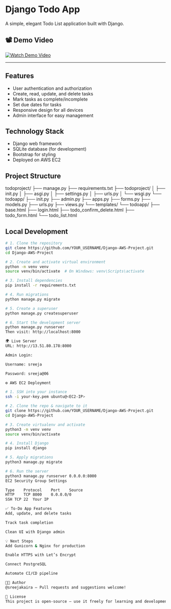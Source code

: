 # Django Todo App

A simple, elegant Todo List application built with Django.

## 📽️ Demo Video

[![Watch Demo Video](https://via.placeholder.com/800x450.png?text=Click+to+Watch+Demo)](https://drive.google.com/file/d/1F2C-k9zL1Zd7gFhOwg4hObtgLNuPHOgL/view?usp=sharing)

---

## Features

- User authentication and authorization  
- Create, read, update, and delete tasks  
- Mark tasks as complete/incomplete  
- Set due dates for tasks  
- Responsive design for all devices  
- Admin interface for easy management  

## Technology Stack

- Django web framework  
- SQLite database (for development)  
- Bootstrap for styling  
- Deployed on AWS EC2  

## Project Structure

todoproject/
├── manage.py
├── requirements.txt
├── todoproject/
│ ├── init.py
│ ├── asgi.py
│ ├── settings.py
│ ├── urls.py
│ └── wsgi.py
└── todoapp/
├── init.py
├── admin.py
├── apps.py
├── forms.py
├── models.py
├── urls.py
├── views.py
└── templates/
└── todoapp/
├── base.html
├── login.html
├── todo_confirm_delete.html
├── todo_form.html
└── todo_list.html



## Local Development

```bash
# 1. Clone the repository
git clone https://github.com/YOUR_USERNAME/Django-AWS-Project.git
cd Django-AWS-Project

# 2. Create and activate virtual environment
python -m venv venv
source venv/bin/activate  # On Windows: venv\Scripts\activate

# 3. Install dependencies
pip install -r requirements.txt

# 4. Run migrations
python manage.py migrate

# 5. Create a superuser
python manage.py createsuperuser

# 6. Start the development server
python manage.py runserver
Then visit: http://localhost:8000

🌍 Live Server
URL: http://13.51.80.178:8000

Admin Login:

Username: sreeja

Password: sreeja@06

⚙️ AWS EC2 Deployment

# 1. SSH into your instance
ssh -i your-key.pem ubuntu@<EC2-IP>

# 2. Clone the repo & navigate to it
git clone https://github.com/YOUR_USERNAME/Django-AWS-Project.git
cd Django-AWS-Project

# 3. Create virtualenv and activate
python3 -m venv venv
source venv/bin/activate

# 4. Install Django
pip install django

# 5. Apply migrations
python3 manage.py migrate

# 6. Run the server
python3 manage.py runserver 0.0.0.0:8000
EC2 Security Group Settings

Type	Protocol	Port	Source
HTTP	TCP	8000	0.0.0.0/0
SSH	TCP	22	Your IP

✅ To-Do App Features
Add, update, and delete tasks

Track task completion

Clean UI with Django admin

💡 Next Steps
Add Gunicorn & Nginx for production

Enable HTTPS with Let’s Encrypt

Connect PostgreSQL

Automate CI/CD pipeline

🧑‍💻 Author
@sreejakaira — Pull requests and suggestions welcome!

📄 License
This project is open-source — use it freely for learning and development.
